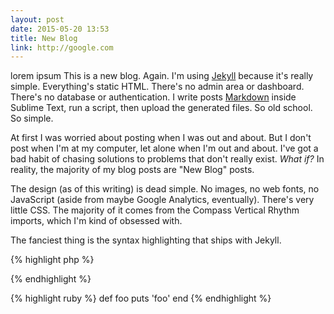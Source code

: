 ```yaml
---
layout: post
date: 2015-05-20 13:53
title: New Blog
link: http://google.com
---
```


lorem ipsum This is a new blog. Again. I'm using [Jekyll](http://jekyllrb.com/) because it's really simple. Everything's static HTML. There's no admin area or dashboard. There's no database or authentication. I write posts [Markdown](http://daringfireball.net/projects/markdown/) inside Sublime Text, run a script, then upload the generated files. So old school. So simple.

At first I was worried about posting when I was out and about. But I don't post when I'm at my computer, let alone when I'm out and about. I've got a bad habit of chasing solutions to problems that don't really exist. _What if?_ In reality, the majority of my blog posts are "New Blog" posts.

The design (as of this writing) is dead simple. No images, no web fonts, no JavaScript (aside from maybe Google Analytics, eventually). There's very little CSS. The majority of it comes from the Compass Vertical Rhythm imports, which I'm kind of obsessed with.

The fanciest thing is the syntax highlighting that ships with Jekyll.

{% highlight php %}
<?php echo 'Woot!'; ?>
{% endhighlight %}


{% highlight ruby %}
def foo
  puts 'foo'
end
{% endhighlight %}